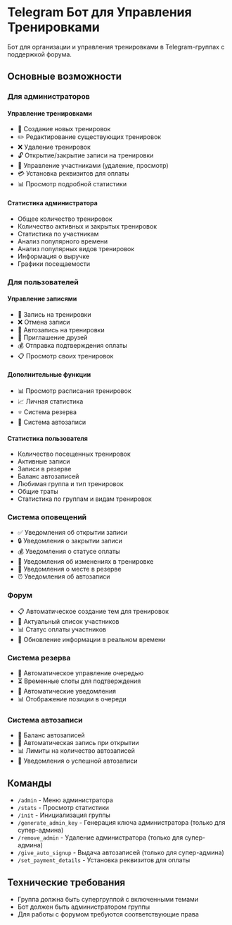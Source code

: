# Telegram Бот для Управления Тренировками

Бот для организации и управления тренировками в Telegram-группах с поддержкой форума.

## Основные возможности

### Для администраторов

#### Управление тренировками
- 📝 Создание новых тренировок
- ✏️ Редактирование существующих тренировок
- ❌ Удаление тренировок
- 🔓 Открытие/закрытие записи на тренировки
- 👥 Управление участниками (удаление, просмотр)
- 💳 Установка реквизитов для оплаты
- 📊 Просмотр подробной статистики

#### Статистика администратора
- Общее количество тренировок
- Количество активных и закрытых тренировок
- Статистика по участникам
- Анализ популярного времени
- Анализ популярных видов тренировок
- Информация о выручке
- Графики посещаемости

### Для пользователей

#### Управление записями
- 📝 Запись на тренировки
- ❌ Отмена записи
- 🎫 Автозапись на тренировки
- 👥 Приглашение друзей
- 💰 Отправка подтверждения оплаты
- 📋 Просмотр своих тренировок

#### Дополнительные функции
- 📊 Просмотр расписания тренировок
- 📈 Личная статистика
- ⭐️ Система резерва
- 🎫 Система автозаписи

#### Статистика пользователя
- Количество посещенных тренировок
- Активные записи
- Записи в резерве
- Баланс автозаписей
- Любимая группа и тип тренировок
- Общие траты
- Статистика по группам и видам тренировок

### Система оповещений

- ✅ Уведомления об открытии записи
- 🔒 Уведомления о закрытии записи
- 💰 Уведомления о статусе оплаты
- 📝 Уведомления об изменениях в тренировке
- 🎉 Уведомления о месте в резерве
- ⏰ Уведомления об автозаписи

### Форум

- 📋 Автоматическое создание тем для тренировок
- 👥 Актуальный список участников
- 📊 Статус оплаты участников
- 📝 Обновление информации в реальном времени

### Система резерва

- 🔄 Автоматическое управление очередью
- ⏳ Временные слоты для подтверждения
- 📨 Автоматические уведомления
- 📊 Отображение позиции в очереди

### Система автозаписи

- 🎫 Баланс автозаписей
- 🔄 Автоматическая запись при открытии
- 📊 Лимиты на количество автозаписей
- 📨 Уведомления о успешной автозаписи

## Команды

- `/admin` - Меню администратора
- `/stats` - Просмотр статистики
- `/init` - Инициализация группы
- `/generate_admin_key` - Генерация ключа администратора (только для супер-админа)
- `/remove_admin` - Удаление администратора (только для супер-админа)
- `/give_auto_signup` - Выдача автозаписей (только для супер-админа)
- `/set_payment_details` - Установка реквизитов для оплаты

## Технические требования

- Группа должна быть супергруппой с включенными темами
- Бот должен быть администратором группы
- Для работы с форумом требуются соответствующие права 